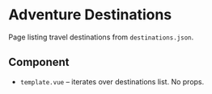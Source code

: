 # Adventure Destinations

Page listing travel destinations from `destinations.json`.

## Component
- `template.vue` – iterates over destinations list. No props.
